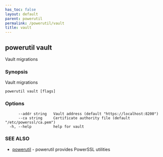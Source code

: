 ```yaml
---
has_toc: false
layout: default
parent: powerutil
permalink: /powerutil/vault
title: vault
---
```

## powerutil vault

Vault migrations

### Synopsis

Vault migrations

```
powerutil vault [flags]
```

### Options

```
      --addr string   Vault address (default "https://localhost:8200")
      --ca string     Certificate authority file (default "/etc/powerssl/ca.pem")
  -h, --help          help for vault
```

### SEE ALSO

* [powerutil](/powerutil)	 - powerutil provides PowerSSL utilities
